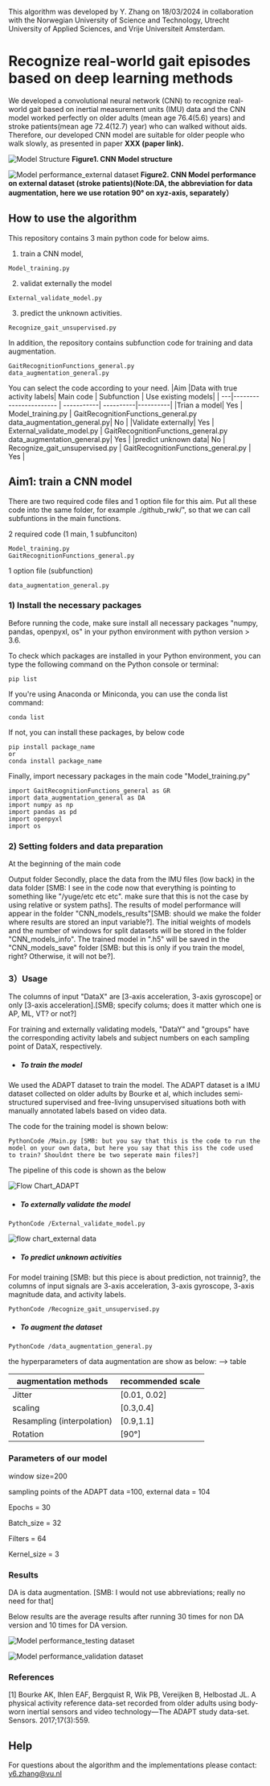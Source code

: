 This algorithm was developed by Y. Zhang on 18/03/2024 in collaboration with the Norwegian University of Science and Technology, Utrecht University of Applied Sciences, and Vrije Universiteit Amsterdam.

# Recognize real-world gait episodes based on deep learning methods

We developed a convolutional neural network (CNN) to recognize real-world gait based on inertial measurement units (IMU) data and the CNN model worked perfectly on older adults (mean age 76.4(5.6) years) and stroke patients(mean age 72.4(12.7) year) who can walked without aids. Therefore, our developed CNN model are suitable for older people who walk slowly, as presented in paper **XXX (paper link).**

![Model Structure](images/Model%20Structure.png)
**Figure1. CNN Model structure**

![Model performance_external dataset](/images/Model%20performance_external%20dataset.png)
**Figure2. CNN Model performance on external dataset (stroke patients)(Note:DA, the abbreviation for data augmentation, here we use rotation 90° on xyz-axis, separately）**

## How to use the algorithm
This repository contains 3 main python code for below aims. 

1) train a CNN model,
```
Model_training.py
```
2) validat externally the model
```
External_validate_model.py
```
3) predict the unknown activities.
```
Recognize_gait_unsupervised.py
```

In addition, the repository contains subfunction code for training and data augmentation.
```
GaitRecognitionFunctions_general.py
data_augmentation_general.py
```

You can select the code according to your need.
|Aim |Data with true activity labels| Main code | Subfunction | Use existing models|
| ---|----------------------- | -----------| ----------|----------|
|Trian a model| Yes | Model_training.py | GaitRecognitionFunctions_general.py <br>data_augmentation_general.py| No |
|Validate externally| Yes | External_validate_model.py | GaitRecognitionFunctions_general.py <br>data_augmentation_general.py| Yes |
|predict unknown data| No | Recognize_gait_unsupervised.py | GaitRecognitionFunctions_general.py | Yes |


## Aim1: train a CNN model

There are two required code files and 1 option file for this aim. Put all these code into the same folder, for example ./github_rwk/", so that we can call subfuntions in the main functions.

2 required code (1 main, 1 subfunciton)
```
Model_training.py
GaitRecognitionFunctions_general.py
```
1 option file (subfunction)
```
data_augmentation_general.py
```

### 1) Install the necessary packages
Before running the code, make sure install all necessary packages "numpy, pandas, openpyxl, os" in your python environment with python version > 3.6.

To check which packages are installed in your Python environment, you can type the following command on the Python console or terminal:
```
pip list
```
If you're using Anaconda or Miniconda, you can use the conda list command:
```
conda list
```

If not, you can install these packages, by below code
```
pip install package_name
or
conda install package_name
```

Finally, import necessary packages in the main code "Model_training.py"
```
import GaitRecognitionFunctions_general as GR
import data_augmentation_general as DA
import numpy as np
import pandas as pd
import openpyxl
import os
```

### 2) Setting folders and data preparation
At the beginning of the main code

Output folder
Secondly, place the data from the IMU files (low back) in the data folder
 [SMB: I see in the code now that everything is pointing to something like "/yuge/etc etc etc". make sure that this is not the case by using relative or system paths].
The results of model performance will appear in the folder "CNN_models_results"[SMB: should we make the folder where results are stored an input variable?]. The initial weights of models and the number of windows for split datasets will be stored in the folder "CNN_models_info". The trained model in ".h5" will be saved in the "CNN_models_save" folder [SMB: but this is only if you train the model, right? Otherwise, it will not be?].

### 3）Usage

The columns of input "DataX" are [3-axis acceleration, 3-axis gyroscope] or only [3-axis acceleration].[SMB; specify colums; does it matter which one is AP, ML, VT? or not?]

For training and externally validating models, "DataY" and "groups" have the corresponding activity labels and subject numbers on each sampling point of DataX, respectively.

- ##### To train the model

We used the ADAPT dataset to train the model. The ADAPT dataset is a IMU dataset collected on older adults by Bourke et al, which includes semi-structured supervised and free-living unsupervised situations both with manually annotated labels based on video data.  

The code for the training model is shown below:

```
PythonCode /Main.py [SMB: but you say that this is the code to run the model on your own data, but here you say that this iss the code used to train? Shouldnt there be two seperate main files?]
```

The pipeline of this code is shown as the below

![Flow Chart_ADAPT](images/flow%20chart_ADAPT.png)



- ##### To externally validate the model

```
PythonCode /External_validate_model.py
```

![flow chart_external data](images/flow%20chart_external%20data.png)

- ##### To predict unknown activities

For model training [SMB: but this piece is about prediction, not trainnig?, the columns of input signals are 3-axis acceleration, 3-axis gyroscope, 3-axis magnitude data, and activity labels.

```
PythonCode /Recognize_gait_unsupervised.py
```

- ##### To augment the dataset

```
PythonCode /data_augmentation_general.py
```

the hyperparameters of data augmentation are show as below: --> table

| augmentation methods       | recommended scale |
| -------------------------- | ----------------- |
| Jitter                     | [0.01, 0.02]      |
| scaling                    | [0.3,0.4]         |
| Resampling (interpolation) | [0.9,1.1]         |
| Rotation                   | [90°]             |



### Parameters of our model

window size=200 

sampling points of the ADAPT data =100, external data = 104

Epochs = 30

Batch_size = 32

Filters = 64 

Kernel_size = 3




### Results

DA is data augmentation. [SMB: I would not use abbreviations; really no need for that]

Below results are the average results after running 30 times for non DA version and 10 times for DA version.



![Model performance_testing dataset](images/Model%20performance_testing%20dataset.png)

![Model performance_validation dataset](images/Model%20performance_validation%20dataset.png)



### References

[1] Bourke AK, Ihlen EAF, Bergquist R, Wik PB, Vereijken B, Helbostad JL. A physical activity reference data-set recorded from older adults using body-worn inertial sensors and video technology—The ADAPT study data-set. Sensors. 2017;17(3):559.



## Help

For questions about the algorithm and the implementations please contact: [y6.zhang@vu.nl](mailto:y6.zhang@vu.nl)
